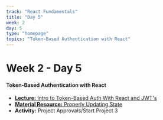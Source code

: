 ```yaml
---
track: "React Fundamentals"
title: "Day 5"
week: 2
day: 5
type: "homepage"
topics: "Token-Based Authentication with React"
---
```



# Week 2 - Day 5 

#### Token-Based Authentication with React
- [**Lecture:** Intro to Token-Based Auth With React and JWT's](/react-fundamentals/week-2/day-5/lecture-materials/token-based-auth-with-react-and-jwts)
- [**Material Resource:** Properly Updating State](/react-fundamentals/week-2/day-5/lecture-materials/updating-state-walkthrough)
- **Activity:** Project Approvals/Start Project 3


